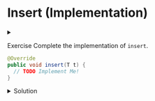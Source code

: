 # Insert (Implementation)

<div id="outcomes"><details><summary></summary>

* Implement the core operations of an OrderedSet efficiently with a Binary Search Tree.

</details></div>

<span class="tag">Exercise</span> Complete the implementation of `insert`.


```java
@Override
public void insert(T t) {
  // TODO Implement Me!
}
```

<details class="solution" data-release="Oct 11, 2023 17:00:00">
<summary>Solution</summary>

Here is an iterative implementation:

```java
public void insert(T t) {
  if (root == null) { // edge case!
    root = new Node<>(t);
    return;
  }

  Node<T> curr = root;
  while (curr != null) {
    if (curr.data.compareTo(t) > 0) {
      if (curr.left == null) { // reached a leaf
        // insert the new node
        curr.left = new Node<>(t);
        curr = null; // break out of the loop
      } else {
        // explore the left subtree
        curr = curr.left;
      }
    } else if (curr.data.compareTo(t) < 0) {
      if (curr.right == null) { // reached a leaf
        // insert the new node
        curr.right = new Node<>(t);
        curr = null; // break out of the loop
      } else {
        // explore the right subtree
        curr = curr.right;
      }
    } else {
      // duplicate is not allowed!
      return;
    }
  }
}
```

Here is a recursive implementation of `insert`

```java
@Override
public void insert(T t) {
  root = insert(root, t);
}

/* inserts given value into subtree rooted at given node
    and returns changed subtree with new node added. */
private Node<T> insert (Node<T> root, T data) {
  if (root == null) {
    /* If the tree is empty, return a new node */
    return new Node<>(data);
  }

  /* Otherwise, recur down the tree */
  if (root.data.compareTo(data) > 0) {
    root.left = insert(root.left, data);
  } else if (root.data.compareTo(data) < 0) {
    root.right = insert(root.right, data);
  }

  /* return the (unchanged) node pointer */
  return root;
}
```

Note the use of recursion for insert &mdash; using the value returned to update the current node. This may take a moment to understand! 

</details>
